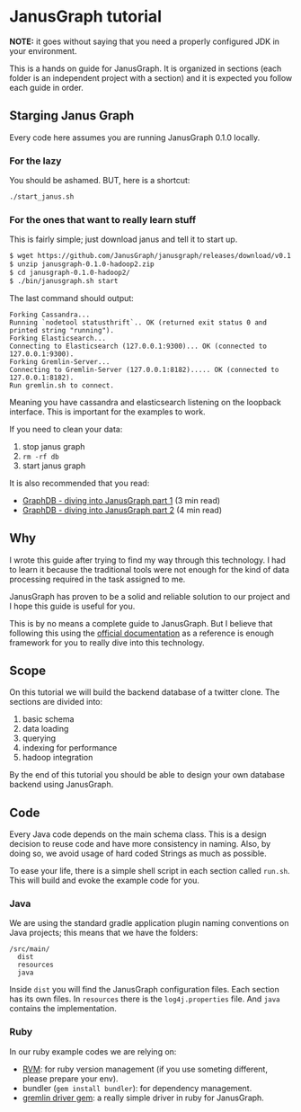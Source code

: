 # JanusGraph tutorial

**NOTE:** it goes without saying that you need a properly configured JDK in your environment.


This is a hands on guide for JanusGraph. It is organized in sections (each folder is an independent project with a section) and it is expected you follow each guide in order.


## Starging Janus Graph

Every code here assumes you are running JanusGraph 0.1.0 locally.

### For the lazy

You should be ashamed. BUT, here is a shortcut:

```bash
./start_janus.sh
```

### For the ones that want to really learn stuff

This is fairly simple; just download janus and tell it to start up.

```bash
$ wget https://github.com/JanusGraph/janusgraph/releases/download/v0.1.0/janusgraph-0.1.0-hadoop2.zip
$ unzip janusgraph-0.1.0-hadoop2.zip 
$ cd janusgraph-0.1.0-hadoop2/
$ ./bin/janusgraph.sh start
```


The last command should output:

```
Forking Cassandra...
Running `nodetool statusthrift`.. OK (returned exit status 0 and printed string "running").
Forking Elasticsearch...
Connecting to Elasticsearch (127.0.0.1:9300)... OK (connected to 127.0.0.1:9300).
Forking Gremlin-Server...
Connecting to Gremlin-Server (127.0.0.1:8182)..... OK (connected to 127.0.0.1:8182).
Run gremlin.sh to connect.
```


Meaning you have cassandra and elasticsearch listening on the loopback interface. This is important for the examples to work.


If you need to clean your data:

1. stop janus graph
1. `rm -rf db`
1. start janus graph



It is also recommended that you read:

* [GraphDB - diving into JanusGraph part 1](https://medium.com/finc-engineering/graph-db-diving-into-janusgraph-part-1f-199b807697d2) (3 min read)
* [GraphDB - diving into JanusGraph part 2](https://medium.com/finc-engineering/graph-db-diving-into-janusgraph-part-2-f4b9cbd967ac) (4 min read)


## Why

I wrote this guide after trying to find my way through this technology. I had to learn it because the traditional tools were not enough for the kind of data processing required in the task assigned to me.

JanusGraph has proven to be a solid and reliable solution to our project and I hope this guide is useful for you.

This is by no means a complete guide to JanusGraph. But I believe that following this using the [official documentation](http://docs.janusgraph.org/latest/) as a reference is enough framework for you to really dive into this technology.

## Scope

On this tutorial we will build the backend database of a twitter clone. The sections are divided into:

1. basic schema
1. data loading
1. querying
1. indexing for performance
1. hadoop integration

By the end of this tutorial you should be able to design your own database backend using JanusGraph.

## Code

Every Java code depends on the main schema class. This is a design decision to reuse code and have more consistency in naming. Also, by doing so, we avoid usage of hard coded Strings as much as possible.

To ease your life, there is a simple shell script in each section called `run.sh`. This will build and evoke the example code for you.

### Java

We are using the standard gradle application plugin naming conventions on Java projects; this means that we have the folders:

```
/src/main/
  dist
  resources
  java
```

Inside `dist` you will find the JanusGraph configuration files. Each section has its own files. In `resources` there is the `log4j.properties` file. And `java` contains the implementation.

### Ruby

In our ruby example codes we are relying on:

* [RVM](https://rvm.io/): for ruby version management (if you use someting different, please prepare your env).
* bundler (`gem install bundler`): for dependency management.
* [gremlin driver gem](https://github.com/marcelocf/gremlin_client): a really simple driver in ruby for JanusGraph.

